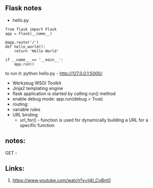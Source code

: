 ## Flask notes
- hello.py
```
from flask import Flask
app = Flask(__name__)

@app.route('/')
def hello_world():
    return 'Hello World'

if __name__ == '__main__':
    app.run()
```
to run it: python hello.py - http://127.0.0.1:5000/ 

- Werkzeug WSGI Toolkit
- Jinja2 templating engine
- flask application is started by calling run() method
- enable debug mode:  app.run(debug = True)
- routing: 
- variable rules
- URL binding
    - url_for() - function is used for dynamically building a URL for a specific function

## notes:
GET - 













## Links:
1. https://www.youtube.com/watch?v=lj4I_CvBnt0
